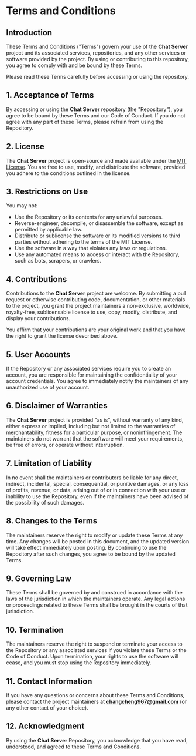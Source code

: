 # Terms and Conditions

## Introduction

These Terms and Conditions ("Terms") govern your use of the **Chat Server** project and its associated services, repositories, and any other services or software provided by the project. By using or contributing to this repository, you agree to comply with and be bound by these Terms.

Please read these Terms carefully before accessing or using the repository.

## 1. Acceptance of Terms

By accessing or using the **Chat Server** repository (the "Repository"), you agree to be bound by these Terms and our Code of Conduct. If you do not agree with any part of these Terms, please refrain from using the Repository.

## 2. License

The **Chat Server** project is open-source and made available under the [MIT License](LICENSE). You are free to use, modify, and distribute the software, provided you adhere to the conditions outlined in the license.

## 3. Restrictions on Use

You may not:
- Use the Repository or its contents for any unlawful purposes.
- Reverse-engineer, decompile, or disassemble the software, except as permitted by applicable law.
- Distribute or sublicense the software or its modified versions to third parties without adhering to the terms of the MIT License.
- Use the software in a way that violates any laws or regulations.
- Use any automated means to access or interact with the Repository, such as bots, scrapers, or crawlers.

## 4. Contributions

Contributions to the **Chat Server** project are welcome. By submitting a pull request or otherwise contributing code, documentation, or other materials to the project, you grant the project maintainers a non-exclusive, worldwide, royalty-free, sublicensable license to use, copy, modify, distribute, and display your contributions.

You affirm that your contributions are your original work and that you have the right to grant the license described above.

## 5. User Accounts

If the Repository or any associated services require you to create an account, you are responsible for maintaining the confidentiality of your account credentials. You agree to immediately notify the maintainers of any unauthorized use of your account.

## 6. Disclaimer of Warranties

The **Chat Server** project is provided "as is", without warranty of any kind, either express or implied, including but not limited to the warranties of merchantability, fitness for a particular purpose, or noninfringement. The maintainers do not warrant that the software will meet your requirements, be free of errors, or operate without interruption.

## 7. Limitation of Liability

In no event shall the maintainers or contributors be liable for any direct, indirect, incidental, special, consequential, or punitive damages, or any loss of profits, revenue, or data, arising out of or in connection with your use or inability to use the Repository, even if the maintainers have been advised of the possibility of such damages.

## 8. Changes to the Terms

The maintainers reserve the right to modify or update these Terms at any time. Any changes will be posted in this document, and the updated version will take effect immediately upon posting. By continuing to use the Repository after such changes, you agree to be bound by the updated Terms.

## 9. Governing Law

These Terms shall be governed by and construed in accordance with the laws of the jurisdiction in which the maintainers operate. Any legal actions or proceedings related to these Terms shall be brought in the courts of that jurisdiction.

## 10. Termination

The maintainers reserve the right to suspend or terminate your access to the Repository or any associated services if you violate these Terms or the Code of Conduct. Upon termination, your rights to use the software will cease, and you must stop using the Repository immediately.

## 11. Contact Information

If you have any questions or concerns about these Terms and Conditions, please contact the project maintainers at **changcheng967@gmail.com** (or any other contact of your choice).

## 12. Acknowledgment

By using the **Chat Server** Repository, you acknowledge that you have read, understood, and agreed to these Terms and Conditions.

